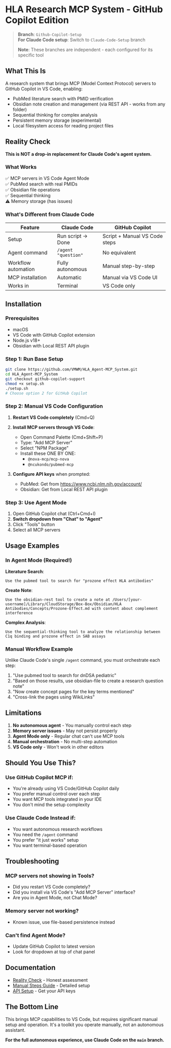 # HLA Research MCP System - GitHub Copilot Edition

> **Branch**: `Github-Copilot-Setup`  
> **For Claude Code setup**: Switch to `Claude-Code-Setup` branch
> 
> **Note**: These branches are independent - each configured for its specific tool

## What This Is

A research system that brings MCP (Model Context Protocol) servers to GitHub Copilot in VS Code, enabling:
- PubMed literature search with PMID verification
- Obsidian note creation and management (via REST API - works from any folder)
- Sequential thinking for complex analysis
- Persistent memory storage (experimental)
- Local filesystem access for reading project files

## Reality Check

**This is NOT a drop-in replacement for Claude Code's agent system.**

### What Works
✅ MCP servers in VS Code Agent Mode  
✅ PubMed search with real PMIDs  
✅ Obsidian file operations  
✅ Sequential thinking  
⚠️ Memory storage (has issues)

### What's Different from Claude Code

| Feature | Claude Code | GitHub Copilot |
|---------|------------|----------------|
| Setup | Run script → Done | Script + Manual VS Code steps |
| Agent command | `/agent "question"` | No equivalent |
| Workflow automation | Fully autonomous | Manual step-by-step |
| MCP installation | Automatic | Manual via VS Code UI |
| Works in | Terminal | VS Code only |

## Installation

### Prerequisites
- macOS
- VS Code with GitHub Copilot extension
- Node.js v18+
- Obsidian with Local REST API plugin

### Step 1: Run Base Setup
```bash
git clone https://github.com/VMWM/HLA_Agent-MCP_System.git
cd HLA_Agent-MCP_System
git checkout github-copilot-support
chmod +x setup.sh
./setup.sh
# Choose option 2 for GitHub Copilot
```

### Step 2: Manual VS Code Configuration

1. **Restart VS Code completely** (Cmd+Q)

2. **Install MCP servers through VS Code**:
   - Open Command Palette (Cmd+Shift+P)
   - Type: "Add MCP Server"
   - Select "NPM Package"
   - Install these ONE BY ONE:
     - `@nova-mcp/mcp-nova`
     - `@ncukondo/pubmed-mcp`

3. **Configure API keys** when prompted:
   - PubMed: Get from https://www.ncbi.nlm.nih.gov/account/
   - Obsidian: Get from Local REST API plugin

### Step 3: Use Agent Mode

1. Open GitHub Copilot chat (Ctrl+Cmd+I)
2. **Switch dropdown from "Chat" to "Agent"**
3. Click "Tools" button
4. Select all MCP servers

## Usage Examples

### In Agent Mode (Required!)

**Literature Search**:
```
Use the pubmed tool to search for "prozone effect HLA antibodies"
```

**Create Note**:
```
Use the obsidian-rest tool to create a note at /Users/[your-username]/Library/CloudStorage/Box-Box/Obsidian/HLA Antibodies/Concepts/Prozone-Effect.md with content about complement interference
```

**Complex Analysis**:
```
Use the sequential-thinking tool to analyze the relationship between C1q binding and prozone effect in SAB assays
```

### Manual Workflow Example

Unlike Claude Code's single `/agent` command, you must orchestrate each step:

1. "Use pubmed tool to search for dnDSA pediatric"
2. "Based on those results, use obsidian-file to create a research question note"
3. "Now create concept pages for the key terms mentioned"
4. "Cross-link the pages using WikiLinks"

## Limitations

1. **No autonomous agent** - You manually control each step
2. **Memory server issues** - May not persist properly
3. **Agent Mode only** - Regular chat can't use MCP tools
4. **Manual orchestration** - No multi-step automation
5. **VS Code only** - Won't work in other editors

## Should You Use This?

### Use GitHub Copilot MCP if:
- You're already using VS Code/GitHub Copilot daily
- You prefer manual control over each step
- You want MCP tools integrated in your IDE
- You don't mind the setup complexity

### Use Claude Code Instead if:
- You want autonomous research workflows
- You need the `/agent` command
- You prefer "it just works" setup
- You want terminal-based operation

## Troubleshooting

### MCP servers not showing in Tools?
- Did you restart VS Code completely?
- Did you install via VS Code's "Add MCP Server" interface?
- Are you in Agent Mode, not Chat Mode?

### Memory server not working?
- Known issue, use file-based persistence instead

### Can't find Agent Mode?
- Update GitHub Copilot to latest version
- Look for dropdown at top of chat panel

## Documentation

- [Reality Check](docs/GITHUB_COPILOT_REALITY_CHECK.md) - Honest assessment
- [Manual Steps Guide](docs/GITHUB_COPILOT_AGENT_SETUP.md) - Detailed setup
- [API Setup](docs/API_AND_PATH_SETUP.md) - Get your API keys

## The Bottom Line

This brings MCP capabilities to VS Code, but requires significant manual setup and operation. It's a toolkit you operate manually, not an autonomous assistant.

**For the full autonomous experience, use Claude Code on the `main` branch.**